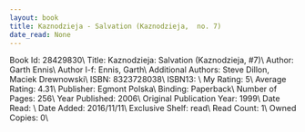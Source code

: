 ```yaml
---
layout: book
title: Kaznodzieja - Salvation (Kaznodzieja,  no. 7)
date_read: None
---
```


Book Id: 28429830\ 
Title: Kaznodzieja: Salvation (Kaznodzieja, #7)\ 
Author: Garth Ennis\ 
Author l-f: Ennis, Garth\ 
Additional Authors: Steve Dillon, Maciek Drewnowski\ 
ISBN: 8323728038\ 
ISBN13: \ 
My Rating: 5\ 
Average Rating: 4.31\ 
Publisher: Egmont Polska\ 
Binding: Paperback\ 
Number of Pages: 256\ 
Year Published: 2006\ 
Original Publication Year: 1999\ 
Date Read: \ 
Date Added: 2016/11/11\ 
Exclusive Shelf: read\ 
Read Count: 1\ 
Owned Copies: 0\ 

